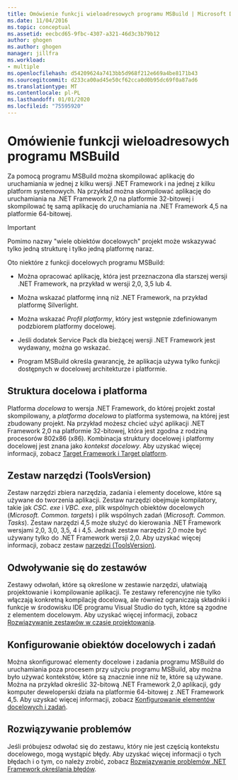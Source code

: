 ```yaml
---
title: Omówienie funkcji wieloadresowych programu MSBuild | Microsoft Docs
ms.date: 11/04/2016
ms.topic: conceptual
ms.assetid: eecbcd65-9fbc-4307-a321-46d3c3b79b12
author: ghogen
ms.author: ghogen
manager: jillfra
ms.workload:
- multiple
ms.openlocfilehash: d54209624a7413bb5d968f212e669a4be8171b43
ms.sourcegitcommit: d233ca00ad45e50cf62cca0d0b95dc69f0a87ad6
ms.translationtype: MT
ms.contentlocale: pl-PL
ms.lasthandoff: 01/01/2020
ms.locfileid: "75595920"
---
```

# <a name="msbuild-multitargeting-overview"></a>Omówienie funkcji wieloadresowych programu MSBuild
Za pomocą programu MSBuild można skompilować aplikację do uruchamiania w jednej z kilku wersji .NET Framework i na jednej z kilku platform systemowych. Na przykład można skompilować aplikację do uruchamiania na .NET Framework 2,0 na platformie 32-bitowej i skompilować tę samą aplikację do uruchamiania na .NET Framework 4,5 na platformie 64-bitowej.

> [!IMPORTANT]
> Pomimo nazwy "wiele obiektów docelowych" projekt może wskazywać tylko jedną strukturę i tylko jedną platformę naraz.

 Oto niektóre z funkcji docelowych programu MSBuild:

- Można opracować aplikację, która jest przeznaczona dla starszej wersji .NET Framework, na przykład w wersji 2,0, 3,5 lub 4.

- Można wskazać platformę inną niż .NET Framework, na przykład platformę Silverlight.

- Można wskazać *Profil platformy*, który jest wstępnie zdefiniowanym podzbiorem platformy docelowej.

- Jeśli dodatek Service Pack dla bieżącej wersji .NET Framework jest wydawany, można go wskazać.

- Program MSBuild określa gwarancję, że aplikacja używa tylko funkcji dostępnych w docelowej architekturze i platformie.

## <a name="target-framework-and-platform"></a>Struktura docelowa i platforma
 Platforma *docelowa* to wersja .NET Framework, do której projekt został skompilowany, a *platforma docelowa* to platforma systemowa, na której jest zbudowany projekt.  Na przykład możesz chcieć użyć aplikacji .NET Framework 2,0 na platformie 32-bitowej, która jest zgodna z rodziną procesorów 802x86 (x86). Kombinacja struktury docelowej i platformy docelowej jest znana jako *kontekst docelowy*. Aby uzyskać więcej informacji, zobacz [Target Framework i Target platform](../msbuild/msbuild-target-framework-and-target-platform.md).

## <a name="toolset-toolsversion"></a>Zestaw narzędzi (ToolsVersion)
 Zestaw narzędzi zbiera narzędzia, zadania i elementy docelowe, które są używane do tworzenia aplikacji. Zestaw narzędzi obejmuje kompilatory, takie jak *CSC. exe* i *VBC. exe*, plik wspólnych obiektów docelowych (*Microsoft. Common. targets*) i plik wspólnych zadań (*Microsoft. Common. Tasks*). Zestaw narzędzi 4,5 może służyć do kierowania .NET Framework wersjami 2,0, 3,0, 3,5, 4 i 4,5. Jednak zestaw narzędzi 2,0 może być używany tylko do .NET Framework wersji 2,0. Aby uzyskać więcej informacji, zobacz zestaw [narzędzi (ToolsVersion)](../msbuild/msbuild-toolset-toolsversion.md).

## <a name="reference-assemblies"></a>Odwoływanie się do zestawów
 Zestawy odwołań, które są określone w zestawie narzędzi, ułatwiają projektowanie i kompilowanie aplikacji. Te zestawy referencyjne nie tylko włączają konkretną kompilację docelową, ale również ograniczają składniki i funkcje w środowisku IDE programu Visual Studio do tych, które są zgodne z elementem docelowym. Aby uzyskać więcej informacji, zobacz [Rozwiązywanie zestawów w czasie projektowania](../msbuild/resolving-assemblies-at-design-time.md).

## <a name="configure-targets-and-tasks"></a>Konfigurowanie obiektów docelowych i zadań
 Można skonfigurować elementy docelowe i zadania programu MSBuild do uruchamiania poza procesem przy użyciu programu MSBuild, aby można było używać kontekstów, które są znacznie inne niż te, które są używane.  Można na przykład określić 32-bitową .NET Framework 2,0 aplikacji, gdy komputer deweloperski działa na platformie 64-bitowej z .NET Framework 4,5. Aby uzyskać więcej informacji, zobacz [Konfigurowanie elementów docelowych i zadań](../msbuild/configuring-targets-and-tasks.md).

## <a name="troubleshooting"></a>Rozwiązywanie problemów
 Jeśli próbujesz odwołać się do zestawu, który nie jest częścią kontekstu docelowego, mogą wystąpić błędy. Aby uzyskać więcej informacji o tych błędach i o tym, co należy zrobić, zobacz [Rozwiązywanie problemów .NET Framework określania błędów](../msbuild/troubleshooting-dotnet-framework-targeting-errors.md).
